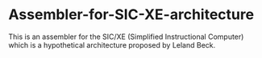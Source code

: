 # Assembler-for-SIC-XE-architecture

This is an assembler for the SIC/XE (Simplified Instructional Computer) which is a hypothetical architecture proposed by Leland Beck. 
